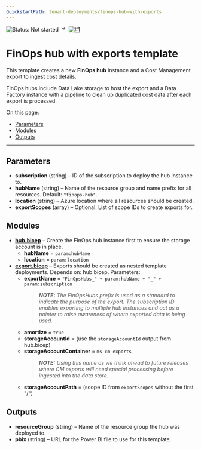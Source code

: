 ```yaml
---
QuickstartPath: tenant-deployments/finops-hub-with-exports
---
```


![Status: Not started](https://img.shields.io/badge/status-not%20started-red) &nbsp;<sup>→</sup>&nbsp;
[![#1](https://img.shields.io/github/issues/detail/state/microsoft/cloud-hubs/1)](https://github.com/microsoft/cloud-hubs/issues/1)

# FinOps hub with exports template

This template creates a new **FinOps hub** instance and a Cost Management export to ingest cost details.

FinOps hubs include Data Lake storage to host the export and a Data Factory instance with a pipeline to clean up duplicated cost data after each export is processed.

On this page:

- [Parameters](#parameters)
- [Modules](#modules)
- [Outputs](#outputs)

---

## Parameters

- **subscription** (string) – ID of the subscription to deploy the hub instance to.
- **hubName** (string) – Name of the resource group and name prefix for all resources. Default: `"finops-hub"`.
- **location** (string) – Azure location where all resources should be created.
- **exportScopes** (array) – Optional. List of scope IDs to create exports for.

## Modules

- **[hub.bicep](../../modules/hub.md)** – Create the FinOps hub instance first to ensure the storage account is in place.
  - **hubName** = `param:hubName`
  - **location** = `param:location`
- **[export.bicep](../../modules/export.md)** – Exports should be created as nested template deployments. Depends on: hub.bicep. Parameters:
  - **exportName** = `"FinOpsHubs_" + param:hubName + "_" + param:subscription`
    > _**NOTE:** The FinOpsHubs prefix is used as a standard to indicate the purpose of the export. The subscription ID enables exporting to multiple hub instances and act as a pointer to raise awareness of where exported data is being used._
  - **amortize** = `true`
  - **storageAccountId** = (use the `storageAccountId` output from hub.bicep)
  - **storageAccountContainer** = `ms-cm-exports`
    > _**NOTE:** Using this name as we think ahead to future releases where CM exports will need special processing before ingested into the data store._
  - **storageAccountPath** = (scope ID from `exportScopes` without the first "/")

## Outputs

- **resourceGroup** (string) – Name of the resource group the hub was deployed to.
- **pbix** (string) – URL for the Power BI file to use for this template.
